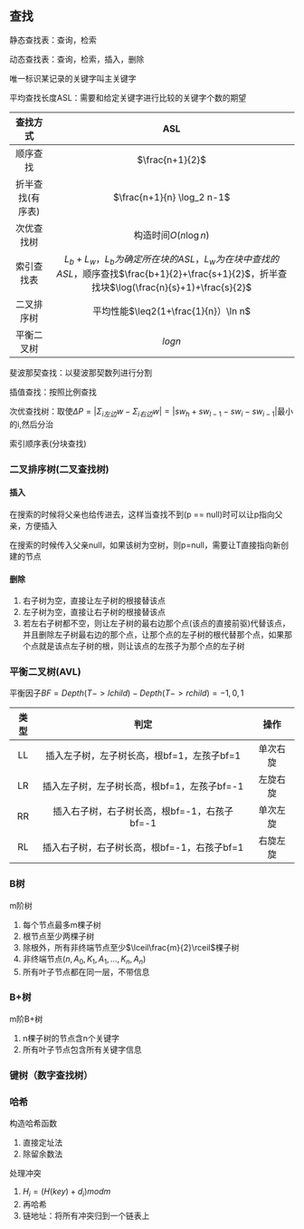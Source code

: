 ##  查找

静态查找表：查询，检索

动态查找表：查询，检索，插入，删除

唯一标识某记录的关键字叫主关键字

平均查找长度ASL：需要和给定关键字进行比较的关键字个数的期望

|     查找方式     |                                                                    ASL                                                                    |
| :--------------: | :---------------------------------------------------------------------------------------------------------------------------------------: |
|     顺序查找     |                                                              $\frac{n+1}{2}$                                                              |
| 折半查找(有序表) |                                                        $\frac{n+1}{n} \log_2 n-1$                                                         |
|    次优查找树    |                                                           构造时间$O(n\log n)$                                                            |
|    索引查找表    | $L_b+L_w，L_b为确定所在块的ASL，L_w为在块中查找的ASL$，顺序查找$\frac{b+1}{2}+\frac{s+1}{2}$，折半查找块$\log(\frac{n}{s}+1)+\frac{s}{2}$ |
二叉排序树|平均性能$\leq2(1+\frac{1}{n}）\ln n$
平衡二叉树|$log n$

斐波那契查找：以斐波那契数列进行分割

插值查找：按照比例查找

次优查找树：取使$\Delta P = |\Sigma_{i左边} w - \Sigma_{i右边} w| = |sw_{h} + sw_{l-1} - sw_i - sw_{i-1}|$最小的i,然后分治

索引顺序表(分块查找)

### 二叉排序树(二叉查找树)

#### 插入

在搜索的时候将父亲也给传进去，这样当查找不到(p == null)时可以让p指向父亲，方便插入

在搜索的时候传入父亲null，如果该树为空树，则p=null，需要让T直接指向新创建的节点

#### 删除

1.  右子树为空，直接让左子树的根接替该点
2.  左子树为空，直接让右子树的根接替该点
3.  若左右子树都不空，则让左子树的最右边那个点(该点的直接前驱)代替该点，并且删除左子树最右边的那个点，让那个点的左子树的根代替那个点，如果那个点就是该点左子树的根，则让该点的左孩子为那个点的左子树

### 平衡二叉树(AVL)

平衡因子$BF=Depth(T->lchild) - Depth(T->rchild)=-1,0,1$

类型|判定|操作
:--:|:--:|:--:
LL|插入左子树，左子树长高，根bf=1，左孩子bf=1|单次右旋
LR|插入左子树，左子树长高，根bf=1，左孩子bf=-1|左旋右旋
RR|插入右子树，右子树长高，根bf=-1，右孩子bf=-1|单次左旋
RL|插入右子树，右子树长高，根bf=-1，右孩子bf=1|右旋左旋

### B树

m阶树
1.  每个节点最多m棵子树
2.  根节点至少两棵子树
3.  除根外，所有非终端节点至少$\lceil\frac{m}{2}\rceil$棵子树
4.  非终端节点$(n, A_0, K_1, A_1, ..., K_n, A_n)$
5.  所有叶子节点都在同一层，不带信息

### B+树

m阶B+树
1.  n棵子树的节点含n个关键字
2.  所有叶子节点包含所有关键字信息

### 键树（数字查找树）

### 哈希

构造哈希函数
1.  直接定址法
2.  除留余数法

处理冲突
1.  $H_i = (H(key)+d_i) mod m$
2.  再哈希
3.  链地址：将所有冲突归到一个链表上